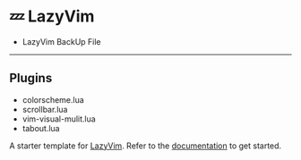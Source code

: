 # 💤 LazyVim

* LazyVim BackUp File 

---
## Plugins
* colorscheme.lua
* scrollbar.lua
* vim-visual-mulit.lua
* tabout.lua

A starter template for [LazyVim](https://github.com/LazyVim/LazyVim).
Refer to the [documentation](https://lazyvim.github.io/installation) to get started.
